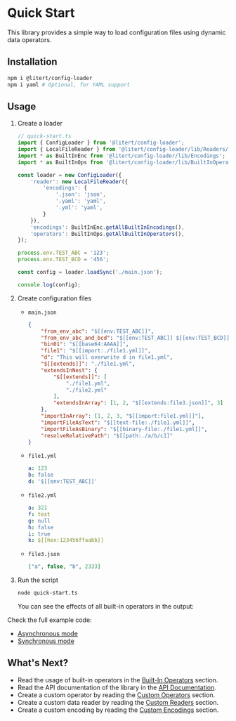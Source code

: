 # Quick Start

This library provides a simple way to load configuration files using dynamic data operators.

## Installation

```bash
npm i @litert/config-loader
npm i yaml # Optional, for YAML support
```

## Usage

1. Create a loader

    ```ts
    // quick-start.ts
    import { ConfigLoader } from '@litert/config-loader';
    import { LocalFileReader } from '@litert/config-loader/lib/Readers/LocalFileReader';
    import * as BuiltInEnc from '@litert/config-loader/lib/Encodings';
    import * as BuiltInOps from '@litert/config-loader/lib/BuiltInOperators';

    const loader = new ConfigLoader({
        'reader': new LocalFileReader({
            'encodings': {
                '.json': 'json',
                '.yaml': 'yaml',
                '.yml': 'yaml',
            }
        }),
        'encodings': BuiltInEnc.getAllBuiltInEncodings(),
        'operators': BuiltInOps.getAllBuiltInOperators(),
    });

    process.env.TEST_ABC = '123';
    process.env.TEST_BCD = '456';

    const config = loader.loadSync('./main.json');

    console.log(config);
    ```

2. Create configuration files

    - `main.json`

        ```json
        {
            "from_env_abc": "$[[env:TEST_ABC]]",
            "from_env_abc_and_bcd": "$[[env:TEST_ABC]] $[[env:TEST_BCD]]",
            "bin01": "$[[base64:AAAA]]",
            "file1": "$[[import:./file1.yml]]",
            "d": "This will overwrite d in file1.yml",
            "$[[extends]]": "./file1.yml",
            "extendsInNest": {
                "$[[extends]]": [
                    "./file1.yml",
                    "./file2.yml"
                ],
                "extendsInArray": [1, 2, "$[[extends:file3.json]]", 3]
            },
            "importInArray": [1, 2, 3, "$[[import:file1.yml]]"],
            "importFileAsText": "$[[text-file:./file1.yml]]",
            "importFileAsBinary": "$[[binary-file:./file1.yml]]",
            "resolveRelativePath": "$[[path:./a/b/c]]"
        }
        ```

    - `file1.yml`

        ```yml
        a: 123
        b: false
        d: '$[[env:TEST_ABC]]'
        ```

    - `file2.yml`

        ```yml
        a: 321
        f: test
        g: null
        h: false
        i: true
        k: $[[hex:123456ffaabb]]
        ```

    - `file3.json`

        ```json
        ["a", false, "b", 2333]
        ```

3. Run the script

    ```bash
    node quick-start.ts
    ```

    You can see the effects of all built-in operators in the output:

Check the full example code:

- [Asynchronous mode](../../src/examples/01-quick-start/async.ts)
- [Synchronous mode](../../src/examples/01-quick-start/sync.ts)

## What's Next?

- Read the usage of built-in operators in the [Built-In Operators](./built-in-operators.md) section.
- Read the API documentation of the library in the [API Documentation](https://litert.org/projects/config-loader.js/api-docs/).
- Create a custom operator by reading the [Custom Operators](./custom-operators.md) section.
- Create a custom data reader by reading the [Custom Readers](./custom-readers.md) section.
- Create a custom encoding by reading the [Custom Encodings](./custom-encodings.md) section.
